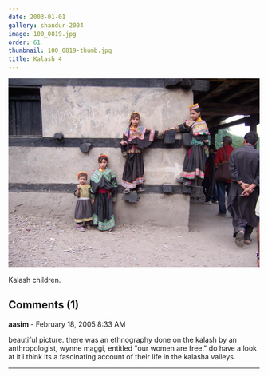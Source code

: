 ```yaml
---
date: 2003-01-01
gallery: shandur-2004
image: 100_0819.jpg
order: 61
thumbnail: 100_0819-thumb.jpg
title: Kalash 4
---
```


![Kalash 4](./100_0819.jpg)

Kalash children.

<div id="comments">

## Comments (1)

**aasim** - February 18, 2005  8:33 AM

beautiful picture. there was an ethnography done on the kalash by an anthropologist, wynne maggi, entitled "our women are free." do have a look at it i think its a fascinating account of their life in the kalasha valleys.

---

</div>